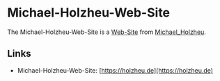 # Michael-Holzheu-Web-Site

The Michael-Holzheu-Web-Site is a [Web-Site](9000089.md) from [Michael_Holzheu](0.md).

## Links

- Michael-Holzheu-Web-Site: [https://holzheu.de](https://holzheu.de)
